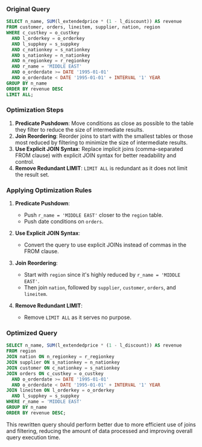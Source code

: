 ### Original Query
```sql
SELECT n_name, SUM(l_extendedprice * (1 - l_discount)) AS revenue
FROM customer, orders, lineitem, supplier, nation, region
WHERE c_custkey = o_custkey
  AND l_orderkey = o_orderkey
  AND l_suppkey = s_suppkey
  AND c_nationkey = s_nationkey
  AND s_nationkey = n_nationkey
  AND n_regionkey = r_regionkey
  AND r_name = 'MIDDLE EAST'
  AND o_orderdate >= DATE '1995-01-01'
  AND o_orderdate < DATE '1995-01-01' + INTERVAL '1' YEAR
GROUP BY n_name
ORDER BY revenue DESC
LIMIT ALL;
```

### Optimization Steps

1. **Predicate Pushdown**: Move conditions as close as possible to the table they filter to reduce the size of intermediate results.
2. **Join Reordering**: Reorder joins to start with the smallest tables or those most reduced by filtering to minimize the size of intermediate results.
3. **Use Explicit JOIN Syntax**: Replace implicit joins (comma-separated FROM clause) with explicit JOIN syntax for better readability and control.
4. **Remove Redundant LIMIT**: `LIMIT ALL` is redundant as it does not limit the result set.

### Applying Optimization Rules

1. **Predicate Pushdown**: 
   - Push `r_name = 'MIDDLE EAST'` closer to the `region` table.
   - Push date conditions on `orders`.

2. **Use Explicit JOIN Syntax**:
   - Convert the query to use explicit JOINs instead of commas in the FROM clause.

3. **Join Reordering**:
   - Start with `region` since it's highly reduced by `r_name = 'MIDDLE EAST'`.
   - Then join `nation`, followed by `supplier`, `customer`, `orders`, and `lineitem`.

4. **Remove Redundant LIMIT**:
   - Remove `LIMIT ALL` as it serves no purpose.

### Optimized Query
```sql
SELECT n_name, SUM(l_extendedprice * (1 - l_discount)) AS revenue
FROM region
JOIN nation ON n_regionkey = r_regionkey
JOIN supplier ON s_nationkey = n_nationkey
JOIN customer ON c_nationkey = s_nationkey
JOIN orders ON c_custkey = o_custkey
  AND o_orderdate >= DATE '1995-01-01'
  AND o_orderdate < DATE '1995-01-01' + INTERVAL '1' YEAR
JOIN lineitem ON l_orderkey = o_orderkey
  AND l_suppkey = s_suppkey
WHERE r_name = 'MIDDLE EAST'
GROUP BY n_name
ORDER BY revenue DESC;
```

This rewritten query should perform better due to more efficient use of joins and filtering, reducing the amount of data processed and improving overall query execution time.